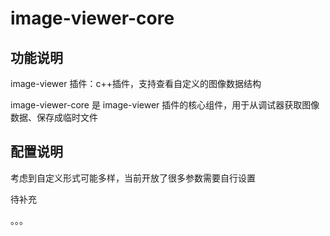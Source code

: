# image-viewer-core

## 功能说明

image-viewer 插件：c++插件，支持查看自定义的图像数据结构

image-viewer-core 是 image-viewer 插件的核心组件，用于从调试器获取图像数据、保存成临时文件



## 配置说明

考虑到自定义形式可能多样，当前开放了很多参数需要自行设置

待补充

。。。
